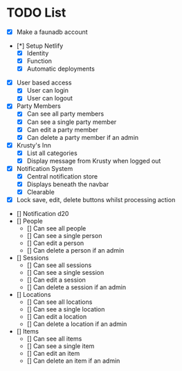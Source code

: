 # TODO List

* [x] Make a faunadb account
* [*] Setup Netlify
  * [x] Identity
  * [x] Function
  * [x] Automatic deployments
* [x] User based access
  * [x] User can login
  * [x] User can logout
* [x] Party Members
  * [x] Can see all party members
  * [x] Can see a single party member
  * [x] Can edit a party member
  * [x] Can delete a party member if an admin
* [x] Krusty's Inn
  * [x] List all categories
  * [x] Display message from Krusty when logged out
* [x] Notification System
  * [x] Central notification store
  * [x] Displays beneath the navbar
  * [x] Clearable
* [x] Lock save, edit, delete buttons whilst processing action
* [] Notification d20
* [] People
  * [] Can see all people
  * [] Can see a single person
  * [] Can edit a person
  * [] Can delete a person if an admin
* [] Sessions
  * [] Can see all sessions
  * [] Can see a single session
  * [] Can edit a session
  * [] Can delete a session if an admin
* [] Locations
  * [] Can see all locations
  * [] Can see a single location
  * [] Can edit a location
  * [] Can delete a location if an admin
* [] Items
  * [] Can see all items
  * [] Can see a single item
  * [] Can edit an item
  * [] Can delete an item if an admin
